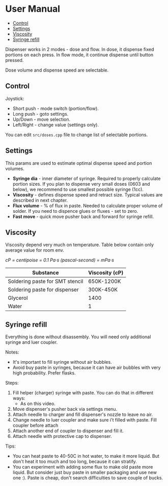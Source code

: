 User Manual <!-- omit in toc -->
===========

- [Control](#control)
- [Settings](#settings)
- [Viscosity](#viscosity)
- [Syringe refill](#syringe-refill)

Dispenser works in 2 modes - dose and flow. In dose, it dispense fixed portions
on each press. In flow mode, it continue dispense until button pressed.

Dose volume and dispense speed are selectable.


## Control

Joystick:

- Short push - mode switch (portion/flow).
- Long push - goto settings.
- Up/Down - move selection.
- Left/Right - change value (settings only).

You can edit `src/doses.cpp` file to change list of selectable portions.


## Settings

This params are used to estimate optimal dispense speed and portion volumes.

- **Syringe dia** - inner diameter of syringe. Required to properly calculate
  portion sizes. If you plan to dispense very small doses (0603 and below), we
  recommend to use smallest possible syringe (1cc).
- **Viscosity** - defines dispense speed and retract size. Typical values are
  described in next chapter.
- **Flux volume** - % of flux in paste. Needed to calculate proper volume of
  solder. If you need to dispence glues or fluxes - set to zero.
- **Fast move** - quick move pusher back and forward for syringe refill.


## Viscosity

Viscosity depend very much on temperature. Table below contain only average
value for room env.

_cP = centipoise = 0.1 Pa·s (pascal-second) = mPa·s_

Substance | Viscosity (cP)
----------|---------------
Soldering paste for SMT stencil | 650K-1200K
Soldering paste for dispenser | 300K-450K
Glycerol | 1400
Water | 1


## Syringe refill

Everything is done without disassembly. You will need only additional syringe
and luer coupler.

Notes:

- It's important to fill syringe without air bubbles.
- Avoid buy paste in syringes, because it can have air bubbles with very high
  probability. Prefer flasks.

Steps:

1. Fill helper (charger) syringe with paste. You can do that in different ways:
   - As on this video.
2. Move dispenser's pusher back via settings menu.
3. Attach needle to charger and fill dispenser's nozzle to leave no air.
4. Change needle to luer coupler and make sure i't filled with paste.
   Fill coupler before attach
5. Attach another end of coupler to dispenser and fill it.
6. Attach needle with protective cap to dispenser.

Tips:

- You can heat paste to 40-50C in hot water, to make it more liquid. But don't
  heat it too much and too long, because it can stratify.
- You can experiment with adding some flux to make old paste more liquid. But
  consider just buy paste in smaller packaging and use new one :). Paste is
  cheap, don't search difficulties to save couple of bucks.
